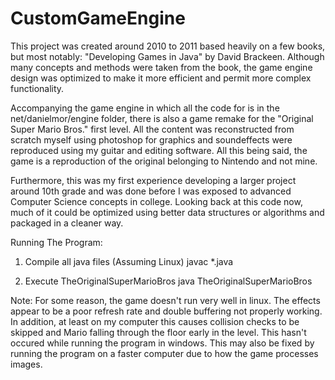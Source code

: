 # CustomGameEngine

This project was created around 2010 to 2011 based heavily on a few books, but most notably: "Developing Games in Java" by David Brackeen. Although many concepts and methods were taken from the book, the game engine design was optimized to make it more efficient and permit more complex functionality.

Accompanying the game engine in which all the code for is in the net/danielmor/engine folder, there is also a game remake for the "Original Super Mario Bros." first level. All the content was reconstructed from scratch myself using photoshop for graphics and soundeffects were reproduced using my guitar and editing software. All this being said, the game is a reproduction of the original belonging to Nintendo and not mine. 

Furthermore, this was my first experience developing a larger project around 10th grade and was done before I was exposed to advanced Computer Science concepts in college. Looking back at this code now, much of it could be optimized using better data structures or algorithms and packaged in a cleaner way.

Running The Program:
1) Compile all java files (Assuming Linux) 
javac *.java

2) Execute TheOriginalSuperMarioBros
java TheOriginalSuperMarioBros

Note: For some reason, the game doesn't run very well in linux. The effects appear to be a poor refresh rate and double buffering not properly working. In addition, at least on my computer this causes collision checks to be skipped and Mario falling through the floor early in the level. This hasn't occured while running the program in windows. This may also be fixed by running the program on a faster computer due to how the game processes images.
